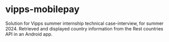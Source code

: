 # vipps-mobilepay
Solution for Vipps summer internship technical case-interview, for summer 2024. Retrieved and displayed country information from the Rest countries API in an Android app.
